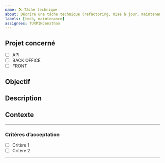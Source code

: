```yaml
---
name: 🛠️ Tâche technique
about: Décrire une tâche technique (refactoring, mise à jour, maintenance…)
labels: [tech, maintenance]
assignees: TURPINJonathan
---
```


## Projet concerné

- [ ] API
- [ ] BACK OFFICE
- [ ] FRONT

## Objectif

## Description

## Contexte

---

### Critères d’acceptation

- [ ] Critère 1
- [ ] Critère 2

---